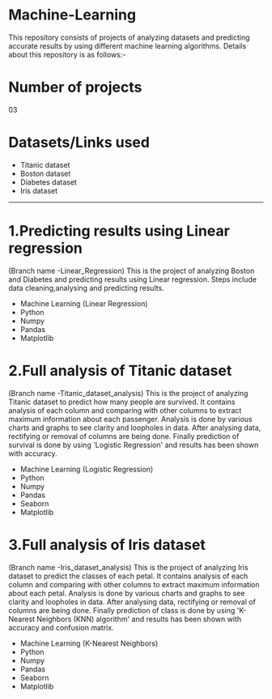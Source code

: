 # Machine-Learning
This repository consists of projects of analyzing datasets and predicting accurate results by using different machine learning algorithms. Details about this repository is as follows:-

# Number of projects
03

# Datasets/Links used
- Titanic dataset
- Boston dataset
- Diabetes dataset
- Iris dataset
**********************************************************************************************************************************************************************************************
# 1.Predicting results using Linear regression
(Branch name -Linear_Regression) This is the project of analyzing Boston and Diabetes and predicting results using Linear regression. Steps include data cleaning,analysing and predicting results.
- Machine Learning (Linear Regression)
- Python
- Numpy
- Pandas
- Matplotlib

# 2.Full analysis of Titanic dataset
(Branch name -Titanic_dataset_analysis) This is the project of analyzing Titanic dataset to predict how many people are survived. It contains analysis of each column and comparing with other columns to extract maximum information about each passenger. Analysis is done by various charts and graphs to see clarity and loopholes in data. After analysing data, rectifying or removal of columns are being done. Finally prediction of survival is done by using 'Logistic Regression' and results has been shown with accuracy.
- Machine Learning (Logistic Regression)
- Python
- Numpy
- Pandas
- Seaborn
- Matplotlib

# 3.Full analysis of Iris dataset
(Branch name -Iris_dataset_analysis) This is the project of analyzing Iris dataset to predict the classes of each petal. It contains analysis of each column and comparing with other columns to extract maximum information about each petal. Analysis is done by various charts and graphs to see clarity and loopholes in data. After analysing data, rectifying or removal of columns are being done. Finally prediction of class is done by using 'K-Nearest Neighbors (KNN) algorithm' and results has been shown with accuracy and confusion matrix.
- Machine Learning (K-Nearest Neighbors)
- Python
- Numpy
- Pandas
- Seaborn
- Matplotlib
